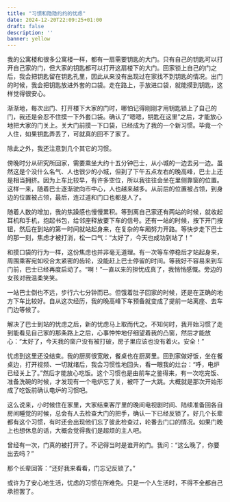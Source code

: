 ```yaml
---
title: "习惯和隐隐约约的忧虑"
date: 2024-12-20T22:09:25+01:00
draft: false
description: ''
banner: yellow
---
```

我的公寓楼和很多公寓楼一样，都有一扇需要钥匙的大门。只有自己的钥匙可以打开自己家的门，但大家的钥匙都可以打开这扇楼下的大门。回家锁上自己的门之后，我会把钥匙留在钥匙孔里，因此从来没有出现过在家找不到钥匙的情况。出门的时候，我会把钥匙放进外套的口袋。走在路上，手放进口袋，就能摸到钥匙，这样觉得很安心。

渐渐地，每次出门、打开楼下大家的门时，哪怕记得刚刚才用钥匙锁上了自己的门，我还是会忍不住摸一下外套口袋。确认了“嗯嗯，钥匙在这里”之后，才能放心地把大家的门关上。关大门前摸一下口袋，已经成为了我的一个新习惯。毕竟一个人住，如果钥匙弄丢了，可就真的回不了家了。

除此之外，我还注意到几个其它的习惯。

傍晚时分从研究所回家，需要乘坐大约十五分钟巴士，从小城的一边去另一边。虽然这是个没什么名气、人也很少的小城，但到了下午五点左右的晚高峰，巴士上还是相当拥挤。因为上车比较早，有许多空位，所以我往往会坐在里侧靠窗的位置。这样一来，随着巴士逐渐驶向市中心，人也越来越多。从前后的位置被占领，到身边的位置被占领，最后，连过道和门口也都是人了。

随着人数的增加，我的焦躁感也慢慢累积。等到离自己家还有两站的时候，就收起耳机和手机，抱起书包，给邻座释放要下车的信号。还有一站的时候，按下开门按钮，然后在到站的第一时间就站起身来，在复杂的车厢努力开路。等快步走下巴士的那一刻，焦虑才被打消，松一口气：“太好了，今天也成功到站了！”

和摸口袋的行为一样，这份焦虑也并非毫无道理。有一次等车停稳后才站起身来，周围乘客宛如咬合太紧密的齿轮，没能赶上巴士停留的时间。等我好不容易来到车门前，巴士已经再度启动了。“啊！”一直以来的担忧成真了，我悄悄感慨。旁边的女孩对我温柔笑笑。

一站巴士倒也不远，步行六七分钟而已。但饿着肚子回家的时候，还是在正确的地方下车比较好。自从这次经历，我的晚高峰下车预备就变成了提前一站离座、去车门边等候了。

解决了巴士到站的忧虑之后，新的忧虑马上取而代之。不知何时，我开始习惯了走到能看见自己家的那条路上之后，心事忡忡地仔细望着我的凸窗，然后才能放心：“太好了，今天我的窗户没有被打破，房子里应该也没有着火。安全！”

忧虑到这里还没结束。我的厨房很宽敞，餐桌也在厨房里。回到家做好饭，坐在餐桌边，打开视频、一切就绪后，我会习惯性地回头，看一眼我的灶台：“呼，电炉已经关上了。”然后才能放心吃饭。这个习惯也是由前车之鉴得来，有一次吃完饭、准备洗碗的时候，才发现有一个电炉忘了关，被吓了一大跳。大概就是那次开始形成了吃饭前确认电炉的习惯吧。

这么说来，小时候住在家里，大家结束客厅里的晚间电视剧时间、陆续准备回各自房间睡觉的时候，总会有人去检查大门的把手，确认一下已经反锁了。好几个长辈都有这个习惯，有时还会出现他们忘了彼此检查过，轮番去门口的情况。如果门晚上也想休息的话，大概会觉得我们是超烦的主人吧。

曾经有一次，门真的被打开了。不记得当时是谁开的门。我问：“这么晚了，你要出去吗？”

那个长辈回答：“还好我来看看，门忘记反锁了。”

或许为了安心地生活，忧虑的习惯在所难免。只是一个人生活时，不得不全都自己承担罢了。